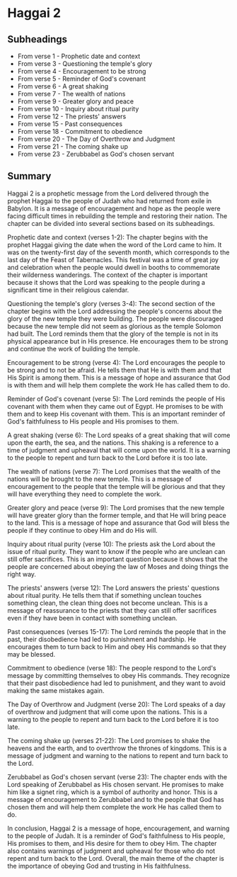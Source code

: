 # Haggai 2

## Subheadings

* From verse 1 - Prophetic date and context
* From verse 3 - Questioning the temple's glory
* From verse 4 - Encouragement to be strong
* From verse 5 - Reminder of God's covenant
* From verse 6 - A great shaking
* From verse 7 - The wealth of nations
* From verse 9 - Greater glory and peace
* From verse 10 - Inquiry about ritual purity
* From verse 12 - The priests' answers
* From verse 15 - Past consequences
* From verse 18 - Commitment to obedience
* From verse 20 - The Day of Overthrow and Judgment
* From verse 21 - The coming shake up
* From verse 23 - Zerubbabel as God's chosen servant

## Summary

Haggai 2 is a prophetic message from the Lord delivered through the prophet Haggai to the people of Judah who had returned from exile in Babylon. It is a message of encouragement and hope as the people were facing difficult times in rebuilding the temple and restoring their nation. The chapter can be divided into several sections based on its subheadings.

Prophetic date and context (verses 1-2):
The chapter begins with the prophet Haggai giving the date when the word of the Lord came to him. It was on the twenty-first day of the seventh month, which corresponds to the last day of the Feast of Tabernacles. This festival was a time of great joy and celebration when the people would dwell in booths to commemorate their wilderness wanderings. The context of the chapter is important because it shows that the Lord was speaking to the people during a significant time in their religious calendar.

Questioning the temple's glory (verses 3-4):
The second section of the chapter begins with the Lord addressing the people's concerns about the glory of the new temple they were building. The people were discouraged because the new temple did not seem as glorious as the temple Solomon had built. The Lord reminds them that the glory of the temple is not in its physical appearance but in His presence. He encourages them to be strong and continue the work of building the temple.

Encouragement to be strong (verse 4):
The Lord encourages the people to be strong and to not be afraid. He tells them that He is with them and that His Spirit is among them. This is a message of hope and assurance that God is with them and will help them complete the work He has called them to do.

Reminder of God's covenant (verse 5):
The Lord reminds the people of His covenant with them when they came out of Egypt. He promises to be with them and to keep His covenant with them. This is an important reminder of God's faithfulness to His people and His promises to them.

A great shaking (verse 6):
The Lord speaks of a great shaking that will come upon the earth, the sea, and the nations. This shaking is a reference to a time of judgment and upheaval that will come upon the world. It is a warning to the people to repent and turn back to the Lord before it is too late.

The wealth of nations (verse 7):
The Lord promises that the wealth of the nations will be brought to the new temple. This is a message of encouragement to the people that the temple will be glorious and that they will have everything they need to complete the work.

Greater glory and peace (verse 9):
The Lord promises that the new temple will have greater glory than the former temple, and that He will bring peace to the land. This is a message of hope and assurance that God will bless the people if they continue to obey Him and do His will.

Inquiry about ritual purity (verse 10):
The priests ask the Lord about the issue of ritual purity. They want to know if the people who are unclean can still offer sacrifices. This is an important question because it shows that the people are concerned about obeying the law of Moses and doing things the right way.

The priests' answers (verse 12):
The Lord answers the priests' questions about ritual purity. He tells them that if something unclean touches something clean, the clean thing does not become unclean. This is a message of reassurance to the priests that they can still offer sacrifices even if they have been in contact with something unclean.

Past consequences (verses 15-17):
The Lord reminds the people that in the past, their disobedience had led to punishment and hardship. He encourages them to turn back to Him and obey His commands so that they may be blessed.

Commitment to obedience (verse 18):
The people respond to the Lord's message by committing themselves to obey His commands. They recognize that their past disobedience had led to punishment, and they want to avoid making the same mistakes again.

The Day of Overthrow and Judgment (verse 20):
The Lord speaks of a day of overthrow and judgment that will come upon the nations. This is a warning to the people to repent and turn back to the Lord before it is too late.

The coming shake up (verses 21-22):
The Lord promises to shake the heavens and the earth, and to overthrow the thrones of kingdoms. This is a message of judgment and warning to the nations to repent and turn back to the Lord.

Zerubbabel as God's chosen servant (verse 23):
The chapter ends with the Lord speaking of Zerubbabel as His chosen servant. He promises to make him like a signet ring, which is a symbol of authority and honor. This is a message of encouragement to Zerubbabel and to the people that God has chosen them and will help them complete the work He has called them to do.

In conclusion, Haggai 2 is a message of hope, encouragement, and warning to the people of Judah. It is a reminder of God's faithfulness to His people, His promises to them, and His desire for them to obey Him. The chapter also contains warnings of judgment and upheaval for those who do not repent and turn back to the Lord. Overall, the main theme of the chapter is the importance of obeying God and trusting in His faithfulness.